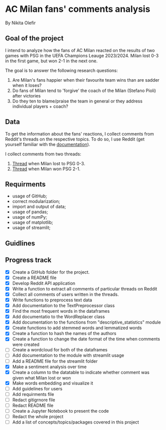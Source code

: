 # AC Milan fans' comments analysis

By Nikita Olefir

## Goal of the project

I intend to analyze how the fans of AC Milan reacted on the results of two games with PSG in the UEFA Champions Leauge 2023/2024. Milan lost 0-3 in the first game, but won 2-1 in the next one.

The goal is to answer the following research questions:

1) Are Milan's fans  happier when their favourite team wins than are sadder when it loses?
2) Do fans of Milan tend to 'forgive' the coach of the Milan (Stefano Pioli) after victories
3) Do they ten to blame/praise the team in general or they address individual players + coach?

## Data

To get the information about the fans' reactions, I collect comments from Reddit's threads on the respective topics. To do so, I use Reddit (get yourself familiar with the [documentation](https://www.reddit.com/dev/api/)).

I collect comments from two threads:

1) [Thread](https://www.reddit.com/r/ACMilan/comments/17gb1xz/match_thread_psg_vs_milan_champions_league_202324/) when Milan lost to PSG 0-3.
2) [Thread](https://www.reddit.com/r/ACMilan/comments/17pzwvv/scoreboard_paris_saintgermain_ac_milan/) when Milan won PSG 2-1.

## Requirments

- usage of GitHub;
- correct modularization;
- import and output of data;
- usage of pandas;
- usage of numPy;
- usage of matplotlib;
- usage of streamlit;

## Guidlines


## Progress track

- [X] Create a GitHub folder for the project.
- [X] Create a README file
- [X] Develop Reddit API application
- [X] Write a function to extract all comments of particular threads on Reddit
- [X] Collect all comments of users written in the threads.
- [X] Write functions to preprocess text data
- [X] Add documentation to the TextPreprocessor class
- [X] Find the most frequent words in the dataframes
- [X] Add documentatio to the WordReplacer class
- [X] Add documentation to the functions from "descriptive_statistics" module
- [X] Create functions to add stemmed words and lemmatized words
- [X] Create a function to hash the names of the authors
- [X] Create a function to change the date format of the time when comments were created
- [ ] Create a wordcloud for both of the dataframes
- [ ] Add documentation to the module with streamlit usage
- [ ] Add a README file for the streamlit folder
- [X] Make a sentiment analysis over time
- [X] Create a column to the datatable to indicate whether comment was given what Milan lost or won
- [X] Make words embedding and visualize it
- [ ] Add guidelines for users
- [ ] Add requirments file
- [ ] Redact gitigrnore file
- [ ] Redact README file
- [ ] Create a Jupyter Notebook to present the code
- [ ] Redact the whole project
- [ ] Add a list of concepts/topics/packages covered in this project
